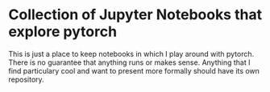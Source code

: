 # Collection of Jupyter Notebooks that explore pytorch

This is just a place to keep notebooks in which I play around with pytorch. There is no guarantee that anything runs or makes sense. Anything that I find particulary cool and want to present more formally should have its own repository.